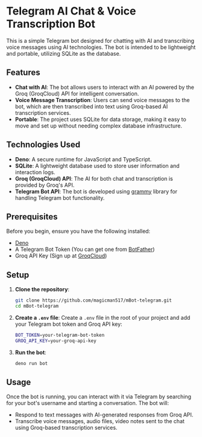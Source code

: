 # Telegram AI Chat & Voice Transcription Bot

This is a simple Telegram bot designed for chatting with AI and transcribing voice messages using AI technologies. The bot is intended to be lightweight and portable, utilizing SQLite as the database.

## Features

- **Chat with AI**: The bot allows users to interact with an AI powered by the Groq (GroqCloud) API for intelligent conversation.
- **Voice Message Transcription**: Users can send voice messages to the bot, which are then transcribed into text using Groq-based AI transcription services.
- **Portable**: The project uses SQLite for data storage, making it easy to move and set up without needing complex database infrastructure.

## Technologies Used

- **Deno**: A secure runtime for JavaScript and TypeScript.
- **SQLite**: A lightweight database used to store user information and interaction logs.
- **Groq (GroqCloud) API**: The AI for both chat and transcription is provided by Groq's API.
- **Telegram Bot API**: The bot is developed using [grammy](https://grammy.dev/) library for handling Telegram bot functionality.

## Prerequisites

Before you begin, ensure you have the following installed:

- [Deno](https://deno.com/)
- A Telegram Bot Token (You can get one from [BotFather](https://t.me/BotFather))
- Groq API Key (Sign up at [GroqCloud](https://console.groq.com))

## Setup

1. **Clone the repository**:
   ```bash
   git clone https://github.com/magicman517/mBot-telegram.git
   cd mBot-telegram
   ```

2. **Create a `.env` file**:
   Create a `.env` file in the root of your project and add your Telegram bot token and Groq API key:
   ```bash
   BOT_TOKEN=your-telegram-bot-token
   GROQ_API_KEY=your-groq-api-key
   ```

3. **Run the bot**:
   ```bash
   deno run bot
   ```

## Usage

Once the bot is running, you can interact with it via Telegram by searching for your bot's username and starting a conversation. The bot will:

- Respond to text messages with AI-generated responses from Groq API.
- Transcribe voice messages, audio files, video notes sent to the chat using Groq-based transcription services.
